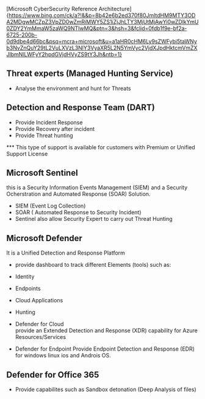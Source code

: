 
[Microsoft CyberSecurity Reference Architecture]{https://www.bing.com/ck/a?!&&p=8b42e6b2ed370f80JmltdHM9MTY3ODA2MDgwMCZpZ3VpZD0wZmRiMWY5ZS1iZjJhLTY3MjUtMjAwYi0wZDlkYmU0ZDY2YmMmaW5zaWQ9NTIwMQ&ptn=3&hsh=3&fclid=0fdb1f9e-bf2a-6725-200b-0d9dbe4d66bc&psq=mcra+microsoft&u=a1aHR0cHM6Ly9sZWFybi5taWNyb3NvZnQuY29tL2VuLXVzL3NlY3VyaXR5L2N5YmVyc2VjdXJpdHktcmVmZXJlbmNlLWFyY2hpdGVjdHVyZS9tY3Jh&ntb=1}

## Threat experts (Managed Hunting Service)  
- Analyse the environment and hunt for Threats

## Detection and Response Team (DART)  
- Provide Incident Response
- Provide Recovery after incident
- Provide Threat hunting

*** This type of support is available for customers with Premium or Unified Support License  

## Microsoft Sentinel  
this is a Security Information Events Management (SIEM) and a Security Ocherstration and Automated Response (SOAR) Solution.

- SIEM (Event Log Collection)
- SOAR ( Automated Response to Security Incident)
- Sentinel also allow Security Expert to carry out Threat Hunting

## Microsoft Defender  
It is a Unified Detection and Response Platform  
- provide dashboard to track different Elements (tools) such as: 

 - Identity 
 - Endpoints  
 - Cloud Applications  
 - Hunting  
 
- Defender for Cloud   
provide an Extended  Detection and Response (XDR) capability for Azure Resources/Services

- Defender for Endpoint 
Provide Endpoint Detection and Response (EDR) for windows linux ios and Androis OS.  

## Defender for Office 365  
- Provide capabilites such as Sandbox detonation (Deep Analysis of files)



